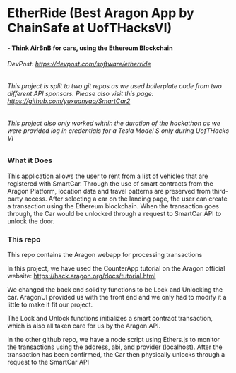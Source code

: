 # EtherRide (Best Aragon App by ChainSafe at UofTHacksVI)
#### - Think AirBnB for cars, using the Ethereum Blockchain

###### DevPost: https://devpost.com/software/etherride
###### This project is split to two git repos as we used boilerplate code from two different API sponsors. Please also visit this page: https://github.com/yuxuanyao/SmartCar2

###### This project also only worked within the duration of the hackathon as we were provided log in credentials for a Tesla Model S only during UofTHacks VI


### What it Does
This application allows the user to rent from a list of vehicles that are registered with SmartCar. Through the use of smart contracts from the Aragon Platform, location data and travel patterns are preserved from third-party access. After selecting a car on the landing page, the user can create a transaction using the Ethereum blockchain. When the transaction goes through, the Car would be unlocked through a request to SmartCar API to unlock the door.

### This repo 
This repo contains the Aragon webapp for processing transactions

In this project, we have used the CounterApp tutorial on the Aragon official website: https://hack.aragon.org/docs/tutorial.html

We changed the back end solidity functions to be Lock and Unlocking the car. AragonUI provided us with the front end and we only had to modify it a little to make it fit our project. 

The Lock and Unlock functions initializes a smart contract transaction, which is also all taken care for us by the Aragon API. 

In the other github repo, we have a node script using Ethers.js to monitor the transactions using the address, abi, and provider (localhost). After the transaction has been confirmed, the Car then physically unlocks through a request to the SmartCar API
